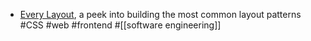 - [Every Layout](https://every-layout.dev/), a peek into building the most common layout patterns #CSS #web #frontend #[[software engineering]]